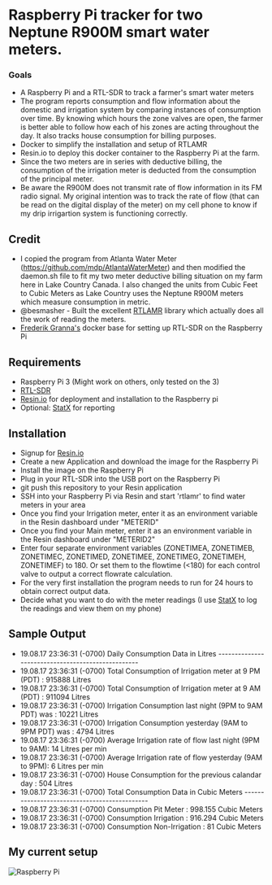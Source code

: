 # Raspberry Pi tracker for two Neptune R900M smart water meters.

### Goals
- A Raspberry Pi and a RTL-SDR to track a farmer's smart water meters
- The program reports consumption and flow information about the domestic and irrigation system by comparing instances of consumption over time.  By knowing which hours the zone valves are open, the farmer is better able to follow how each of his zones are acting throughout the day.  It also tracks house consumption for billing purposes.
- Docker to simplify the installation and setup of RTLAMR
- Resin.io to deploy this docker container to the Raspberry Pi at the farm.
- Since the two meters are in series with deductive billing, the consumption of the irrigation meter is deducted from the consumption of the principal meter.
- Be aware the R900M does not transmit rate of flow information in its FM radio signal. My original intention was to track the rate of flow (that can be read on the digital display of the meter) on my cell phone to know if my drip irrigartion system is functioning correctly.
 

## Credit

- I copied the program from Atlanta Water Meter (https://github.com/mdp/AtlantaWaterMeter) and then modified the daemon.sh file to fit my two meter deductive billing situation on my farm here in Lake Country Canada.  I also changed the units from Cubic Feet to Cubic Meters as Lake Country uses the Neptune R900M meters which measure consumption in metric.
- @besmasher - Built the excellent [RTLAMR](https://github.com/bemasher/rtlamr) library which actually does all the work of reading the meters.
- [Frederik Granna's](https://bitbucket.org/fgranna/) docker base for setting up RTL-SDR on the Raspberry Pi

## Requirements

- Raspberry Pi 3 (Might work on others, only tested on the 3)
- [RTL-SDR](https://www.amazon.com/NooElec-NESDR-Mini-Compatible-Packages/dp/B009U7WZCA)
- [Resin.io](https://resin.io) for deployment and installation to the Raspberry pi
- Optional: [StatX](https://statx.io) for reporting

## Installation

- Signup for [Resin.io](https://resin.io)
- Create a new Application and download the image for the Raspberry Pi
- Install the image on the Raspberry Pi
- Plug in your RTL-SDR into the USB port on the Raspberry Pi
- git push this repository to your Resin application
- SSH into your Raspberry Pi via Resin and start 'rtlamr' to find water meters in your area
- Once you find your Irrigation meter, enter it as an environment variable in the Resin dashboard under "METERID"
- Once you find your Main meter, enter it as an environment variable in the Resin dashboard under "METERID2"
- Enter four separate environment variables (ZONETIMEA, ZONETIMEB, ZONETIMEC, ZONETIMED, ZONETIMEE, ZONETIMEG, ZONETIMEH, ZONETIMEF) to 180.  Or set them to the flowtime (<180) for each control valve to output a correct flowrate calculation.
- For the very first installation the program needs to run for 24 hours to obtain correct output data.
- Decide what you want to do with the meter readings (I use [StatX](https://statx.io) to log the readings and view them on my phone)
## Sample Output

- 19.08.17 23:36:31 (-0700) Daily Consumption Data in Litres --------------------------------------------------
- 19.08.17 23:36:31 (-0700) Total Consumption of Irrigation meter at 9 PM (PDT)    : 915888 Litres
- 19.08.17 23:36:31 (-0700) Total Consumption of Irrigation meter at 9 AM (PDT)    : 911094 Litres
- 19.08.17 23:36:31 (-0700) Irrigation Consumption last night (9PM to 9AM PDT) was : 10221 Litres
- 19.08.17 23:36:31 (-0700) Irrigation Consumption yesterday  (9AM to 9PM PDT) was : 4794 Litres
- 19.08.17 23:36:31 (-0700) Average Irrigation rate of flow last night (9PM to 9AM): 14 Litres per min
- 19.08.17 23:36:31 (-0700) Average Irrigation rate of flow yesterday  (9AM to 9PM): 6 Litres per min
- 19.08.17 23:36:31 (-0700) House Consumption for the previous calandar day        : 504 Litres
- 19.08.17 23:36:31 (-0700) Total Consumption Data in Cubic Meters ---------------------------------------------
- 19.08.17 23:36:31 (-0700) Consumption Pit Meter                                  : 998.155 Cubic Meters
- 19.08.17 23:36:31 (-0700) Consumption Irrigation                                 : 916.294 Cubic Meters
- 19.08.17 23:36:31 (-0700) Consumption Non-Irrigation                             : 81 Cubic Meters

## My current setup
![Raspberry Pi](https://cloud.githubusercontent.com/assets/2868/21464807/14e7c1b6-c957-11e6-8049-69b19969f817.jpg)
